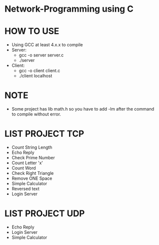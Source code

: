 # Network-Programming using C
# HOW TO USE
- Using GCC at least 4.x.x to compile
- Server:
    - gcc -o server server.c
    - ./server
- Client:
    - gcc -o client client.c
    -  ./client localhost

# NOTE
- Some project has lib math.h so you have to add -lm after the command to compile without error.

# LIST PROJECT TCP
- Count String Length
- Echo Reply
- Check Prime Number
- Count Letter 'x'
- Count Word
- Check Right Triangle
- Remove ONE Space
- Simple Calculator
- Reversed text
- Login Server

# LIST PROJECT UDP
- Echo Reply
- Login Server
- Simple Calculator
